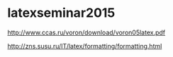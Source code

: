 # latexseminar2015

http://www.ccas.ru/voron/download/voron05latex.pdf

http://zns.susu.ru/IT/latex/formatting/formatting.html
